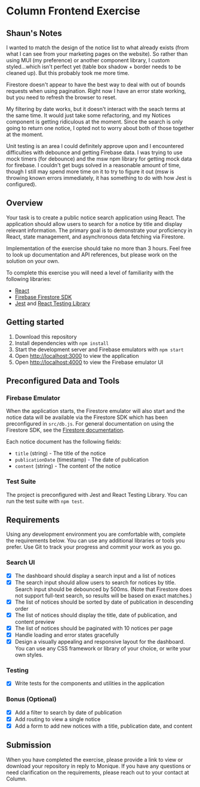# Column Frontend Exercise

## Shaun's Notes

I wanted to match the design of the notice list to what already exists (from what I can see from your marketing pages on the website). So rather than using MUI (my preference) or another component library, I custom styled...which isn't perfect yet (table box shadow + border needs to be cleaned up). But this probably took me more time.

Firestore doesn't appear to have the best way to deal with out of bounds requests when using pagination. Right now I have an error state working, but you need to refresh the browser to reset.

My filtering by date works, but it doesn't interact with the seach terms at the same time. It would just take some refactoring, and my Notices component is getting ridiculous at the moment. Since the search is only going to return one notice, I opted not to worry about both of those together at the moment.

Unit testing is an area I could definitely approve upon and I encountered difficulties with debounce and getting Firebase data. I was trying to use mock timers (for debounce) and the msw npm library for getting mock data for firebase. I couldn't get bugs solved in a reasonable amount of time, though I still may spend more time on it to try to figure it out (msw is throwing known errors immediately, it has something to do with how Jest is configured).

## Overview

Your task is to create a public notice search application using React. The application should allow users to search for a notice by title and display relevant information. The primary goal is to demonstrate your proficiency in React, state management, and asynchronous data fetching via Firestore.

Implementation of the exercise should take no more than 3 hours. Feel free to look up documentation and API references, but please work on the solution on your own.

To complete this exercise you will need a level of familiarity with the following libraries:

- [React](https://react.dev/)
- [Firebase Firestore SDK](https://firebase.google.com/docs/firestore/query-data/get-data)
- [Jest](https://jestjs.io/) and [React Testing Library](https://testing-library.com/docs/react-testing-library/intro/)

## Getting started

1. Download this repository
2. Install dependencies with `npm install`
3. Start the development server and Firebase emulators with `npm start`
4. Open [http://localhost:3000](http://localhost:3000) to view the application
5. Open [http://localhost:4000](http://localhost:4000) to view the Firebase emulator UI

## Preconfigured Data and Tools

### Firebase Emulator

When the application starts, the Firestore emulator will also start and the notice data will be available via the Firestore SDK which has been preconfigured in `src/db.js`. For general documentation on using the Firestore SDK, see the [Firestore documentation](https://firebase.google.com/docs/firestore/query-data/get-data).

Each notice document has the following fields:

- `title` (string) - The title of the notice
- `publicationDate` (timestamp) - The date of publication
- `content` (string) - The content of the notice

### Test Suite

The project is preconfigured with Jest and React Testing Library. You can run the test suite with `npm test`.

## Requirements

Using any development environment you are comfortable with, complete the requirements below. You can use any additional libraries or tools you prefer. Use Git to track your progress and commit your work as you go.

### Search UI

- [x] The dashboard should display a search input and a list of notices
- [x] The search input should allow users to search for notices by title. Search input should be debounced by 500ms. (Note that Firestore does not support full-text search, so results will be based on exact matches.)
- [x] The list of notices should be sorted by date of publication in descending order
- [x] The list of notices should display the title, date of publication, and content preview
- [x] The list of notices should be paginated with 10 notices per page
- [x] Handle loading and error states gracefully
- [x] Design a visually appealing and responsive layout for the dashboard. You can use any CSS framework or library of your choice, or write your own styles.

### Testing

- [x] Write tests for the components and utilities in the application

### Bonus (Optional)

- [x] Add a filter to search by date of publication
- [x] Add routing to view a single notice
- [x] Add a form to add new notices with a title, publication date, and content

## Submission

When you have completed the exercise, please provide a link to view or download your repository in reply to Monique. If you have any questions or need clarification on the requirements, please reach out to your contact at Column.

